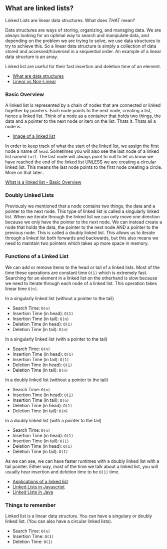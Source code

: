 ## What are linked lists?

Linked Lists are linear data structures. What does *THAT* mean?

Data structures are ways of storing, organizing, and managing data. We are always looking for an optimal way to search and manipulate data, and depending on the problem we are trying to solve, we use data structures to try to achieve this. So a linear data structure is simply a collection of data stored and accessed/traversed in a sequential order. An example of a linear data structure is an array.

Linked list are useful for their fast insertion and deletion time of an element.

* [What are data structures](https://news.codecademy.com/why-data-structures/)
* [Linear vs Non-Linear](https://techdifferences.net/wp-content/uploads/2019/06/datasturcture-classification.jpg)

### Basic Overview

A linked list is represented by a chain of nodes that are connected or linked together by pointers. Each node points to the next node, creating a list, hence a linked list. Think of a node as a container that holds two things, the data and a pointer to the next node or item on the list. Thats it. Thats all a node is. 

* [Image of a linked list](https://encrypted-tbn0.gstatic.com/images?q=tbn%3AANd9GcQuRHwe1jKenn55_ws05-I9IkvFNOpf6CyVSG4NOqpRW68HsOgI)

In order to keep track of what the start of the linked list, we assign the first node a name of `head`. Sometimes you will also see the last node of a linked list named `tail`. The last node will always point to null to let us know we have reached the end of the linked list UNLESS we are creating a circular linked list. This means the last node points to the first node creating a circle. More on that later..


[What is a linked list - Basic Overview](https://www.educative.io/edpresso/what-is-a-linked-list)

### Doubly Linked Lists

Previously we mentioned that a node contains two things, the data and a pointer to the next node. This type of linked list is called a singularly linked list. When we iterate through the linked list we can only move one direction because we only have the pointer to the next node. We can instead create a node that holds the data, the pointer to the next node AND a pointer to the previous node. This is called a doubly linked list. This allows us to iterate through a linked list both forwards and backwards, but this also means we need to maintain two pointers which takes up more space in memory. 

### Functions of a Linked List

We can add or remove items to the head or tail of a linked lists. Most of the time these operations are constant time `O(1)` which is extremely fast. Searching for an element in a linked list on the otherhand is slow because we need to iterate through each node of a linked list. This operation takes linear time `O(n)`. 

In a singularly linked list (without a pointer to the tail)
* Search Time: `O(n)`
* Insertion Time (in head): `O(1)`
* Insertion Time (in tail): `O(n)`
* Deletion Time (in head): `O(1)`
* Deletion Time (in tail): `O(n)` 

In a singularly linked list (with a pointer to the tail)
* Search Time: `O(n)`
* Insertion Time (in head): `O(1)`
* Insertion Time (in tail): `O(1)` 
* Deletion Time (in head): `O(1)`
* Deletion Time (in tail): `O(n)`

In a doubly linked list (without a pointer to the tail)
* Search Time: `O(n)`
* Insertion Time (in head): `O(1)`
* Insertion Time (in tail): `O(n)` 
* Deletion Time (in head): `O(1)`
* Deletion Time (in tail): `O(n)` 

In a doubly linked list (with a pointer to the tail)
* Search Time: `O(n)`
* Insertion Time (in head): `O(1)`
* Insertion Time (in tail): `O(1)` 
* Deletion Time (in head): `O(1)`
* Deletion Time (in tail): `O(1)`

As we can see, we can have faster runtimes with a doubly linked list with a tail pointer. Either way, most of the time we talk about a linked list, you will usually hear insertion and deletion time to be `O(1)` time.


* [Applications of a linked list](https://www.geeksforgeeks.org/applications-of-linked-list-data-structure/)
* [Linked Lists in Javascript](https://codeburst.io/linked-lists-in-javascript-es6-code-part-1-6dd349c3dcc3)
* [Linked Lists in Java](https://www.cs.cmu.edu/~adamchik/15-121/lectures/Linked%20Lists/linked%20lists.html)

### Things to remember
Linked list is a linear data structure. 
You can have a singulary or doubly linked list. (You can also have a circular linked lists).

* Search Time: `O(n)`
* Insertion Time: `O(1)`
* Deletion Time: `O(1)`
